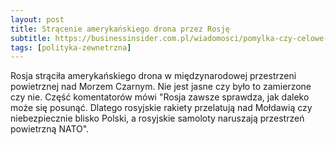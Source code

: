 ```yaml
---
layout: post
title: Strącenie amerykańskiego drona przez Rosję
subtitle: https://businessinsider.com.pl/wiadomosci/pomylka-czy-celowe-dazenie-do-eskalacji-stracenie-drona-usa-przez-rosje/crxq7pw
tags: [polityka-zewnetrzna]
---
```


Rosja strąciła amerykańskiego drona w międzynarodowej przestrzeni powietrznej nad Morzem Czarnym. Nie jest jasne czy było to zamierzone czy nie. Część komentatorów mówi "Rosja zawsze sprawdza, jak daleko może się posunąć. Dlatego rosyjskie rakiety przelatują nad Mołdawią czy niebezpiecznie blisko Polski, a rosyjskie samoloty naruszają przestrzeń powietrzną NATO".
